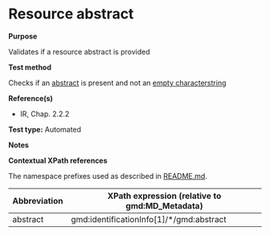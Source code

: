 
# Resource abstract

**Purpose**	

Validates if a resource abstract is provided 

**Test method**	

Checks if an [abstract](#abstract) is present and not an [empty characterstring](./README.md#emptychar)

**Reference(s)**	 

* IR, Chap. 2.2.2

**Test type:** Automated
	
**Notes**

**Contextual XPath references**

The namespace prefixes used as described in [README.md](./README.md#namespaces).

Abbreviation                                   |  XPath expression (relative to gmd:MD_Metadata)
-----------------------------------------------| -------------------------------------------------------------------------
abstract <a name="abstract"></a>   | gmd:identificationInfo[1]/*/gmd:abstract
